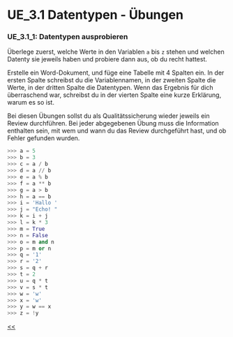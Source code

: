 # UE_3.1 Datentypen - Übungen

### UE_3.1_1: Datentypen ausprobieren

Überlege zuerst, welche Werte in den Variablen  `a` bis `z` 
stehen und welchen Datenty sie jeweils haben und probiere dann aus, 
ob du recht hattest.

Erstelle ein Word-Dokument, und füge eine Tabelle mit 4 Spalten ein.
In der ersten Spalte schreibst du die Variablennamen, in der zweiten Spalte
die Werte, in der dritten Spalte die Datentypen.
Wenn das Ergebnis für dich überraschend war, schreibst du in der vierten Spalte
eine kurze Erklärung, warum es so ist.

Bei diesen Übungen sollst du als Qualitätssicherung wieder
jeweils ein Review durchführen.
Bei jeder abgegebenen Übung muss die Information enthalten sein,
mit wem und wann du das Review durchgeführt hast, und ob Fehler gefunden wurden.




```python
>>> a = 5
>>> b = 3
>>> c = a / b
>>> d = a // b
>>> e = a % b
>>> f = a ** b
>>> g = a > b
>>> h = a == b
>>> i = 'Hallo '
>>> j = "Echo! "
>>> k = i + j
>>> l = k * 3
>>> m = True
>>> n = False
>>> o = m and n
>>> p = m or n
>>> q = '1'
>>> r = '2'
>>> s = q + r
>>> t = 2
>>> u = q * t
>>> v = s * t
>>> w = 'w' 
>>> x = 'w'
>>> y = w == x
>>> z = !y
```


[<<](../skriptum/3.1_Datentypen.md)
